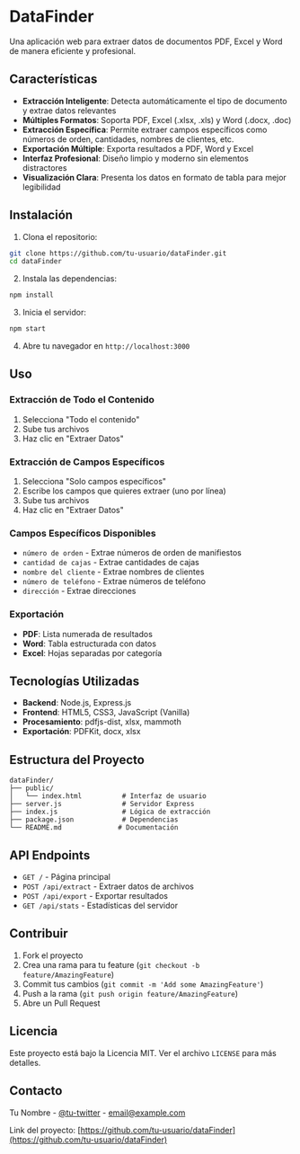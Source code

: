 # DataFinder

Una aplicación web para extraer datos de documentos PDF, Excel y Word de manera eficiente y profesional.

## Características

- **Extracción Inteligente**: Detecta automáticamente el tipo de documento y extrae datos relevantes
- **Múltiples Formatos**: Soporta PDF, Excel (.xlsx, .xls) y Word (.docx, .doc)
- **Extracción Específica**: Permite extraer campos específicos como números de orden, cantidades, nombres de clientes, etc.
- **Exportación Múltiple**: Exporta resultados a PDF, Word y Excel
- **Interfaz Profesional**: Diseño limpio y moderno sin elementos distractores
- **Visualización Clara**: Presenta los datos en formato de tabla para mejor legibilidad

## Instalación

1. Clona el repositorio:
```bash
git clone https://github.com/tu-usuario/dataFinder.git
cd dataFinder
```

2. Instala las dependencias:
```bash
npm install
```

3. Inicia el servidor:
```bash
npm start
```

4. Abre tu navegador en `http://localhost:3000`

## Uso

### Extracción de Todo el Contenido
1. Selecciona "Todo el contenido"
2. Sube tus archivos
3. Haz clic en "Extraer Datos"

### Extracción de Campos Específicos
1. Selecciona "Solo campos específicos"
2. Escribe los campos que quieres extraer (uno por línea)
3. Sube tus archivos
4. Haz clic en "Extraer Datos"

### Campos Específicos Disponibles
- `número de orden` - Extrae números de orden de manifiestos
- `cantidad de cajas` - Extrae cantidades de cajas
- `nombre del cliente` - Extrae nombres de clientes
- `número de teléfono` - Extrae números de teléfono
- `dirección` - Extrae direcciones

### Exportación
- **PDF**: Lista numerada de resultados
- **Word**: Tabla estructurada con datos
- **Excel**: Hojas separadas por categoría

## Tecnologías Utilizadas

- **Backend**: Node.js, Express.js
- **Frontend**: HTML5, CSS3, JavaScript (Vanilla)
- **Procesamiento**: pdfjs-dist, xlsx, mammoth
- **Exportación**: PDFKit, docx, xlsx

## Estructura del Proyecto

```
dataFinder/
├── public/
│   └── index.html          # Interfaz de usuario
├── server.js               # Servidor Express
├── index.js                # Lógica de extracción
├── package.json            # Dependencias
└── README.md              # Documentación
```

## API Endpoints

- `GET /` - Página principal
- `POST /api/extract` - Extraer datos de archivos
- `POST /api/export` - Exportar resultados
- `GET /api/stats` - Estadísticas del servidor

## Contribuir

1. Fork el proyecto
2. Crea una rama para tu feature (`git checkout -b feature/AmazingFeature`)
3. Commit tus cambios (`git commit -m 'Add some AmazingFeature'`)
4. Push a la rama (`git push origin feature/AmazingFeature`)
5. Abre un Pull Request

## Licencia

Este proyecto está bajo la Licencia MIT. Ver el archivo `LICENSE` para más detalles.

## Contacto

Tu Nombre - [@tu-twitter](https://twitter.com/tu-twitter) - email@example.com

Link del proyecto: [https://github.com/tu-usuario/dataFinder](https://github.com/tu-usuario/dataFinder) 